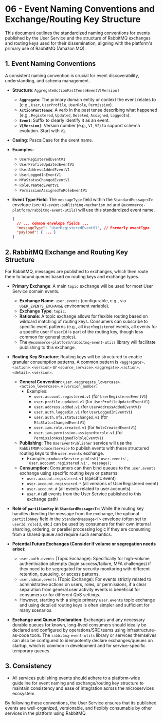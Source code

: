 # 06 - Event Naming Conventions and Exchange/Routing Key Structure

This document outlines the standardized naming conventions for events published by the User Service and the structure of RabbitMQ exchanges and routing keys used for their dissemination, aligning with the platform's primary use of RabbitMQ (Amazon MQ).

## 1. Event Naming Conventions

A consistent naming convention is crucial for event discoverability, understanding, and schema management.

*   **Structure**: `AggregateActionPastTenseEventV[Version]`
    *   **`Aggregate`**: The primary domain entity or context the event relates to (e.g., `User`, `UserProfile`, `UserRole`, `Permission`).
    *   **`ActionPastTense`**: A verb in the past tense describing what happened (e.g., `Registered`, `Updated`, `Deleted`, `Assigned`, `LoggedIn`).
    *   **`Event`**: Suffix to clearly identify it as an event.
    *   **`V[Version]`**: Version number (e.g., `V1`, `V2`) to support schema evolution. Start with `V1`.
*   **Casing**: PascalCase for the event name.

*   **Examples**:
    *   `UserRegisteredEventV1`
    *   `UserProfileUpdatedEventV1`
    *   `UserAddressAddedEventV1`
    *   `UserLoggedInEventV1`
    *   `MfaStatusChangedEventV1`
    *   `RoleCreatedEventV1`
    *   `PermissionAssignedToRoleEventV1`

*   **Event Type Field**: The `messageType` field within the `StandardMessage<T>` envelope (see `01-event-publishing-mechanism.md` and `@ecommerce-platform/rabbitmq-event-utils`) will use this standardized event name.
    ```json
    {
      // ... common envelope fields ...
      "messageType": "UserRegisteredEventV1", // Formerly eventType
      "payload": { ... }
    }
    ```

## 2. RabbitMQ Exchange and Routing Key Structure

For RabbitMQ, messages are published to exchanges, which then route them to bound queues based on routing keys and exchange types.

*   **Primary Exchange**: A main `topic` exchange will be used for most User Service domain events.
    *   **Exchange Name**: `user.events` (configurable, e.g., via `USER_EVENTS_EXCHANGE` environment variable).
    *   **Exchange Type**: `topic`.
    *   **Rationale**: A topic exchange allows for flexible routing based on wildcard matching of routing keys. Consumers can subscribe to specific event patterns (e.g., all `UserRegistered` events, all events for a specific user if `userId` is part of the routing key, though less common for general topics).
    *   The `@ecommerce-platform/rabbitmq-event-utils` library will facilitate publishing to this exchange.

*   **Routing Key Structure**: Routing keys will be structured to enable granular consumption patterns. A common pattern is `<aggregate>.<action>.<version>` or `<source_service>.<aggregate>.<action>.<detail>.<version>`.
    *   **General Convention**: `user.<aggregate_lowercase>.<action_lowercase>.v[version_number]`
        *   Examples:
            *   `user.account.registered.v1` (for `UserRegisteredEventV1`)
            *   `user.profile.updated.v1` (for `UserProfileUpdatedEventV1`)
            *   `user.address.added.v1` (for `UserAddressAddedEventV1`)
            *   `user.auth.loggedin.v1` (for `UserLoggedInEventV1`)
            *   `user.auth.mfa.statuschanged.v1` (for `MfaStatusChangedEventV1`)
            *   `user.iam.role.created.v1` (for `RoleCreatedEventV1`)
            *   `user.iam.permission.assignedtorole.v1` (for `PermissionAssignedToRoleEventV1`)
    *   **Publishing**: The `UserEventPublisher` service will use the `RabbitMQProducerService` to publish events with these structured routing keys to the `user.events` exchange.
        *   Example: `producerService.publish('user.events', 'user.account.registered.v1', message);`
    *   **Consumption**: Consumers can then bind queues to the `user.events` exchange using specific routing keys or patterns:
        *   `user.account.registered.v1` (specific event)
        *   `user.account.registered.*` (all versions of UserRegistered event)
        *   `user.account.#` (all events related to user accounts)
        *   `user.#` (all events from the User Service published to this exchange path)

*   **Role of `partitionKey` in `StandardMessage<T>`**: While the routing key handles directing the message from the exchange, the optional `partitionKey` field in the `StandardMessage<T>` envelope (often set to `userId`, `roleId`, etc.) can be used by consumers for their own internal sharding, ordering, or parallel processing logic if they are consuming from a shared queue and require such semantics.

*   **Potential Future Exchanges (Consider if volume or segregation needs arise)**:
    *   `user.auth.events` (Topic Exchange): Specifically for high-volume authentication attempts (login success/failure, MFA challenges) if they need to be segregated for security monitoring with different retention, queueing, or access patterns.
    *   `user.admin.events` (Topic Exchange): For events strictly related to administrative actions on users, roles, or permissions, if a clear separation from general user activity events is beneficial for consumers or for different QoS settings.
    *   However, starting with a single primary `user.events` topic exchange and using detailed routing keys is often simpler and sufficient for many scenarios.

*   **Exchange and Queue Declaration**: Exchanges and any necessary durable queues for known, long-lived consumers should ideally be declared and configured by operations/SRE teams using infrastructure-as-code tools. The `rabbitmq-event-utils` library or services themselves can also be configured to idempotently declare exchanges/queues on startup, which is common in development and for service-specific temporary queues.

## 3. Consistency

*   All services publishing events should adhere to a platform-wide guideline for event naming and exchange/routing key structure to maintain consistency and ease of integration across the microservices ecosystem.

By following these conventions, the User Service ensures that its published events are well-organized, versionable, and flexibly consumable by other services in the platform using RabbitMQ.
